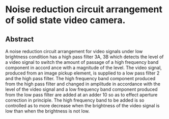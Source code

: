# Noise reduction circuit arrangement of solid state video camera.

## Abstract
A noise reduction circuit arrangement for video signals under low brightness condition has a high pass filter 3A, 3B which detects the level of a video signal to switch the amount of passage of a high frequency band component in accord ance with a magnitude of the level. The video signal, produced from an image pickup element, is supplied to a low pass filter 2 and the high pass filter. The high frequency band component produced from the high pass filter and changed in amplitude in accordance with the level of the video signal and a low frequency band component produced from the low pass filter are added at an adder 10 so as to effect aperture correction in principle. The high frequency band to be added is so controlled as to more decrease when the brightness of the video signal is low than when the brightness is not low.